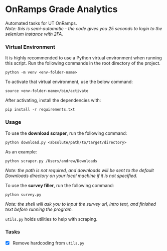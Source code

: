 # OnRamps Grade Analytics
Automated tasks for UT OnRamps. <br>
*Note: this is semi-automatic - the code gives you 25 seconds to login to the selenium instance with 2FA.*

### Virtual Environment

It is highly recommended to use a Python virtual environment when running this script. Run the following commands in the root directory of the project.
```
python -m venv <env-folder-name>
```

To activate that virtual environment, use the below command:
```
source <env-folder-name>/bin/activate
```

After activating, install the dependencies with:
```
pip install -r requirements.txt
```

### Usage 

To use the **download scraper**, run the following command:
```
python download.py <absolute/path/to/target/directory>
```

As an example:
```
python scraper.py /Users/andrew/Downloads
```
*Note: the path is not required, and downloads will be sent to the default Downloads directory on your local machine if it is not specified.* 


To use the **survey filler**, run the following command:
```
python survey.py
```
*Note: the shell will ask you to input the survey url, intro text, and finished text before running the program.*

`utils.py` holds utilities to help with scraping.

### Tasks
- [x] Remove hardcoding from `utils.py`
